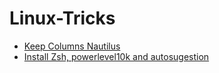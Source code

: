 # Linux-Tricks
- [Keep Columns Nautilus](./sources/keep-columns-gnome-nautilus.md)
- [Install Zsh, powerlevel10k and autosugestion](./sources/InstallZshPowerLevel10.md)
